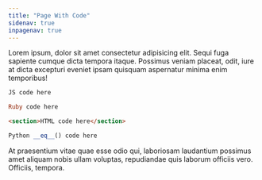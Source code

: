 ```yaml
---
title: "Page With Code"
sidenav: true
inpagenav: true
---
```


Lorem ipsum, dolor sit amet consectetur adipisicing elit. Sequi fuga sapiente cumque dicta tempora itaque. Possimus veniam placeat, odit, iure at dicta excepturi eveniet ipsam quisquam aspernatur minima enim temporibus!

```javascript
JS code here
```

```ruby
Ruby code here
```

```html
<section>HTML code here</section>
```

```python
Python __eq__() code here
```

At praesentium vitae quae esse odio qui, laboriosam laudantium possimus amet aliquam nobis ullam voluptas, repudiandae quis laborum officiis vero. Officiis, tempora.
